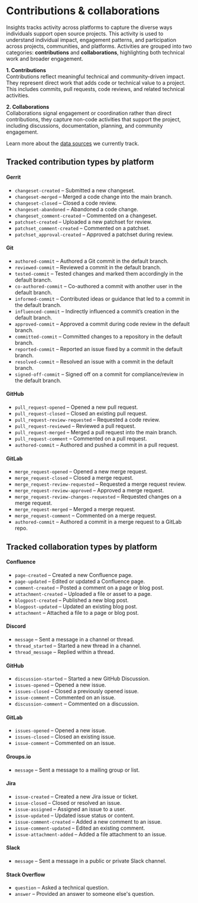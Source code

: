 # Contributions & collaborations

Insights tracks activity across platforms to capture the diverse ways individuals support open source projects. This activity is used to understand individual impact, engagement patterns, and participation across projects, communities, and platforms. 
Activities are grouped into two categories: **contributions** and **collaborations**, highlighting both technical work and broader engagement.

**1. Contributions**\
Contributions reflect meaningful technical and community-driven impact. They represent direct work that adds code or technical value to a project. This includes commits, pull requests, code reviews, and related technical activities.

**2. Collaborations**\
Collaborations signal engagement or coordination rather than direct contributions, they capture non-code activities that support the project, including discussions, documentation, planning, and community engagement.

Learn more about the [data sources](https://insights.linuxfoundation.org/docs/introduction/data-sources/) we currently track.


## Tracked **contribution** types by platform

#### **Gerrit**
- `changeset-created` – Submitted a new changeset.
- `changeset-merged` – Merged a code change into the main branch.
- `changeset-closed` – Closed a code review.
- `changeset-abandoned` – Abandoned a code change.
- `changeset_comment-created` – Commented on a changeset.
- `patchset-created` – Uploaded a new patchset for review.
- `patchset_comment-created` – Commented on a patchset.
- `patchset_approval-created` – Approved a patchset during review.

#### **Git**
- `authored-commit` – Authored a Git commit in the default branch.
- `reviewed-commit` – Reviewed a commit in the default branch.
- `tested-commit` – Tested changes and marked them accordingly in the default branch.
- `co-authored-commit` – Co-authored a commit with another user in the default branch.
- `informed-commit` – Contributed ideas or guidance that led to a commit in the default branch.
- `influenced-commit` – Indirectly influenced a commit’s creation in the default branch.
- `approved-commit` – Approved a commit during code review in the default branch.
- `committed-commit` – Committed changes to a repository in the default branch.
- `reported-commit` – Reported an issue fixed by a commit in the default branch.
- `resolved-commit` – Resolved an issue with a commit in the default branch.
- `signed-off-commit` – Signed off on a commit for compliance/review in the default branch.

#### **GitHub**
- `pull_request-opened` – Opened a new pull request.
- `pull_request-closed` – Closed an existing pull request.
- `pull_request-review-requested` – Requested a code review.
- `pull_request-reviewed` – Reviewed a pull request.
- `pull_request-merged` – Merged a pull request into the main branch.
- `pull_request-comment` – Commented on a pull request.
- `authored-commit` – Authored and pushed a commit in a pull request.

#### **GitLab**
- `merge_request-opened` – Opened a new merge request.
- `merge_request-closed` – Closed a merge request.
- `merge_request-review-requested` – Requested a merge request review.
- `merge_request-review-approved` – Approved a merge request.
- `merge_request-review-changes-requested` – Requested changes on a merge request.
- `merge_request-merged` – Merged a merge request.
- `merge_request-comment` – Commented on a merge request.
- `authored-commit` – Authored a commit in a merge request to a GitLab repo.

## Tracked **collaboration** types by platform

#### **Confluence**
- `page-created` – Created a new Confluence page.
- `page-updated` – Edited or updated a Confluence page.
- `comment-created` – Posted a comment on a page or blog post.
- `attachment-created` – Uploaded a file or asset to a page.
- `blogpost-created` – Published a new blog post.
- `blogpost-updated` – Updated an existing blog post.
- `attachment` – Attached a file to a page or blog post.

#### **Discord**
- `message` – Sent a message in a channel or thread.
- `thread_started` – Started a new thread in a channel.
- `thread_message` – Replied within a thread.

#### **GitHub**
- `discussion-started` – Started a new GitHub Discussion.
- `issues-opened` – Opened a new issue.
- `issues-closed` – Closed a previously opened issue.
- `issue-comment` – Commented on an issue.
- `discussion-comment` – Commented on a discussion.

#### **GitLab**
- `issues-opened` – Opened a new issue.
- `issues-closed` – Closed an existing issue.
- `issue-comment` – Commented on an issue.

#### **Groups.io**
- `message` – Sent a message to a mailing group or list.

#### **Jira**
- `issue-created` – Created a new Jira issue or ticket.
- `issue-closed` – Closed or resolved an issue.
- `issue-assigned` – Assigned an issue to a user.
- `issue-updated` – Updated issue status or content.
- `issue-comment-created` – Added a new comment to an issue.
- `issue-comment-updated` – Edited an existing comment.
- `issue-attachment-added` – Added a file attachment to an issue.

#### **Slack**
- `message` – Sent a message in a public or private Slack channel.

#### **Stack Overflow**
- `question` – Asked a technical question.
- `answer` – Provided an answer to someone else's question.
